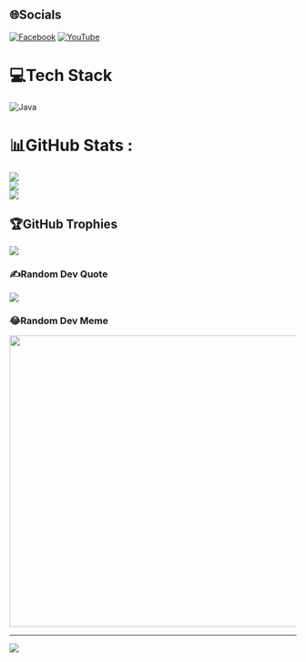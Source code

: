 
## 🌐Socials
[![Facebook](https://img.shields.io/badge/Facebook-%231877F2.svg?logo=Facebook&logoColor=white)](https://facebook.com/https://www.facebook.com/quyet.nguyenhuu.35912) [![YouTube](https://img.shields.io/badge/YouTube-%23FF0000.svg?logo=YouTube&logoColor=white)](https://youtube.com/c/https://www.youtube.com/@nguyenhuuquyet543) 

# 💻Tech Stack
![Java](https://img.shields.io/badge/java-%23ED8B00.svg?style=for-the-badge&logo=java&logoColor=white)
# 📊GitHub Stats :
![](https://github-readme-stats.vercel.app/api?username=NguyenHuuQuyet&theme=radical&hide_border=false&include_all_commits=false&count_private=false)<br/>
![](https://github-readme-streak-stats.herokuapp.com/?user=NguyenHuuQuyet&theme=radical&hide_border=false)<br/>
![](https://github-readme-stats.vercel.app/api/top-langs/?username=NguyenHuuQuyet&theme=radical&hide_border=false&include_all_commits=false&count_private=false&layout=compact)

## 🏆GitHub Trophies
![](https://github-trophies.vercel.app/?username=NguyenHuuQuyet&theme=radical&no-frame=false&no-bg=false&margin-w=4)

### ✍️Random Dev Quote
![](https://quotes-github-readme.vercel.app/api?type=horizontal&theme=radical)

### 😂Random Dev Meme
<img src="https://random-memer.herokuapp.com/" width="512px"/>

---
[![](https://visitcount.itsvg.in/api?id=NguyenHuuQuyet&icon=0&color=0)](https://visitcount.itsvg.in)
